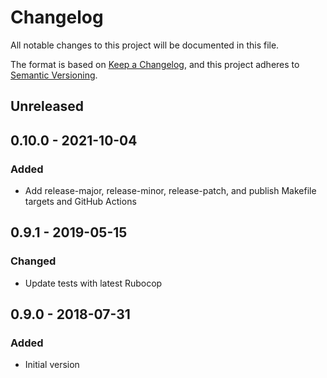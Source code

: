 # Changelog

All notable changes to this project will be documented in this file.

The format is based on [Keep a Changelog](https://keepachangelog.com/en/1.0.0/),
and this project adheres to [Semantic Versioning](https://semver.org/spec/v2.0.0.html).

## Unreleased

## 0.10.0 - 2021-10-04
### Added
- Add release-major, release-minor, release-patch, and publish Makefile targets and GitHub Actions

## 0.9.1 - 2019-05-15
### Changed
- Update tests with latest Rubocop

## 0.9.0 - 2018-07-31
### Added
- Initial version
